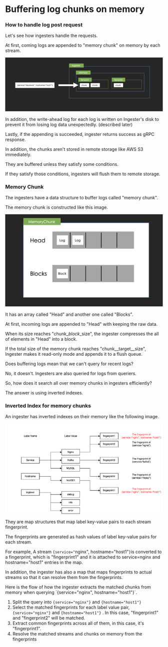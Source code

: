 # Buffering log chunks on memory

### How to handle log post request

Let's see how ingesters handle the requests.

At first, coming logs are appended to "memory chunk" on memory by each stream.

![](<../.gitbook/assets/ingestion-process-append-stream.png>)

In addition, the write-ahead log for each log is written on Ingester's disk to prevent it from losing log data unexpectedly. (described later)

Lastly, if the appending is succeeded, ingester returns success as gRPC response.

In addition, the chunks aren't stored in remote storage like AWS S3 immediately.

They are buffered unless they satisfy some conditions.

&#x20;If they satisfy those conditions, ingesters will flush them to remote storage.

### Memory Chunk

The ingesters have a data structure to buffer logs called "memory chunk".

The memory chunk is constructed like this image.

![](<../.gitbook/assets/ingestion-process-memory-chunk.png>)

It has an array called "Head" and another one called "Blocks".

At first, incoming logs are appended to "Head" with keeping the raw data.

When its size reaches "chunk\__block_\_size", the ingester compresses the all of elements in "Head" into a block.

If the total size of the memory chunk reaches "chunk\__target\__size", Ingester makes it read-only mode and appends it to a flush queue.

Does buffering logs mean that we can't query for recent logs?

No, it doesn't. Ingesters are also queried for logs from queriers.

So, how does it search all over memory chunks in ingesters efficiently?

The answer is using inverted indexes.

### Inverted Index for memory chunks

An ingester has inverted indexes on their memory like the following image.

![](../.gitbook/assets/ingestion-process-memory-chunk-inverted-index.png)

They are map structures that map label key-value pairs to each stream fingerprint.

The fingerprints are generated as hash values of label key-value pairs for each stream.

For example, A stream `{service="`nginx", hostname="host1"`}`is converted to a fingerprint, which is "fingerprint1" and it is attached to service=nginx and hostname="host1" entries in the map.

In addition, the ingester has also a map that maps fingerprints to actual streams so that it can resolve them from the fingerprints.

Here is the flow of how the ingester extracts the matched chunks from memory when querying \`{service="nginx", hostname="host1"}\`.

1. Split the query into `{service="nginx"}` and `{hostname="host1"}`
2. Select the matched fingerprints for each label value pair, `{service="nginx"}` and `{hostname="host1"}` . In this case, "fingerprint1" and "fingerprint2" will be matched.
3. Extract common fingerprints across all of them, in this case, it's "fingerprint1".
4. Resolve the matched streams and chunks on memory from the fingerprints
